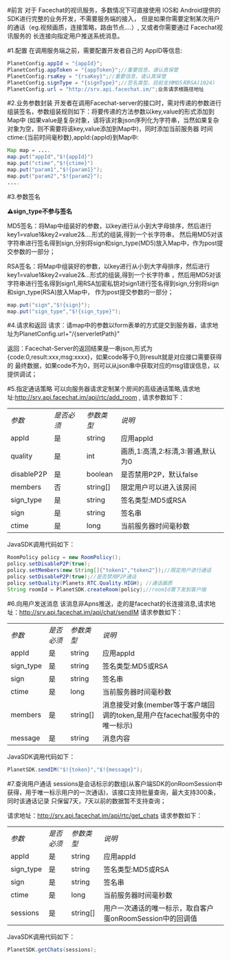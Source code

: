 #前言
对于 Facechat的视讯服务，多数情况下可直接使用 IOS和 Android提供的 SDK进行完整的业务开发，不需要服务端的接入，
但是如果你需要定制某次用户的通话（eg.视频画质，连接策略，路由节点....）, 又或者你需要通过 Facechat视讯服务的
长连接向指定用户推送系统消息。

#1.配置
在调用服务端之前，需要配置开发者自己的 AppID等信息:
```java
PlanetConfig.appId = "{appId}";
PlanetConfig.appToken = "{appToken}";//重要信息，请认真保管
PlanetConfig.rsaKey = "{rsaKey}";//重要信息，请认真保管
PlanetConfig.signType = "{signType}";//签名类型，目前支持MD5和RSA(1024)
PlanetConfig.url = "http://srv.api.facechat.im/";业务请求根路径地址
```
#2.业务参数封装
开发者在调用Facechat-server的接口时，需对传递的参数进行组装签名，参数组装规则如下：将要传递的方法参数以key,value的形式添加到Map中
(如果value是复杂对象，请将该对象json序列化为字符串，当然如果复杂对象为空，则不需要将该key,value添加到Map中)，同时添加当前服务器
时间ctime:{当前时间毫秒数},appId:{appId}到Map中:
```java
Map map = ....
map.put("appId","$!{appId}")
map.put("ctime","$!{ctime}")
map.put("param1","$!{param1}");
map.put("param2","$!{param2}");
....
```
#3.参数签名

**⚠sign_type不参与签名**

MD5签名：将Map中组装好的参数，以key进行从小到大字母排序，然后进行key1=value1&key2=value2&….形式的组装,得到一个长字符串，
然后用MD5对该字符串进行签名得到sign,分别将sign和sign_type(MD5)放入Map中，作为post提交参数的一部分；

RSA签名：将Map中组装好的参数，以key进行从小到大字母排序，然后进行key1=value1&key2=value2&…形式的组装,得到一个长字符串
，然后用MD5对该字符串进行签名得到sign1,用RSA加密私钥对sign1进行签名得到sign,分别将sign和sign_type(RSA)放入Map中，
作为post提交参数的一部分；

```java
map.put("sign","$!{sign}");
map.put("sign_type","$!{sign_type}");
```

#4.请求和返回
请求：请map中的参数以form表单的方式提交到服务器，请求地址为PlanetConfig.url+"/{serverletPath}"

返回：Facechat-Server的返回结果是一串json,形式为{code:0,result:xxx,msg:xxxx}，如果code等于0,则result就是对应接口需要获得的
最终数据，如果code不为0，则可以从json串中获取对应的msg错误信息，以提供调试；

#5.指定通话策略
可以向服务器请求定制某个房间的高级通话策略,请求地址:http://srv.api.facechat.im/api/rtc/add_room ,
请求参数如下：
<table>
<tbody>
<tr><td><em>参数</em></td><td><em>是否必须</em></td><td><em>参数类型</em></td><td><em>说明</em></td></tr>
<tr><td>appId</td><td>是</td><td>string</td><td>应用appId</td></tr>
<tr><td>quality</td><td>是</td><td>int</td><td>画质,1:高清,2:标清,3:普通,默认为0</td></tr>
<tr><td>disableP2P</td><td>是</td><td>boolean</td><td>是否禁用P2P，默认false</td></tr>
<tr><td>members</td><td>否</td><td>string[]</td><td>限定用户可以进入该房间</td></tr>
<tr><td>sign_type</td><td>是</td><td>string</td><td>签名类型:MD5或RSA</td></tr>
<tr><td>sign</td><td>是</td><td>string</td><td>签名串</td></tr>
<tr><td>ctime</td><td>是</td><td>long</td><td>当前服务器时间毫秒数</td></tr>
</tbody>
</table>


JavaSDK调用代码如下：

```java
RoomPolicy policy = new RoomPolicy();
policy.setDisableP2P(true);
policy.setMembers(new String[]{"token1","token2"});//限定用户进行通话
policy.setDisableP2P(true);//是否禁用P2P通话
policy.setQuality(Planets.RTC.Quality.HIGH); //通话画质
String roomId = PlanetSDK.createRoom(policy);//roomId需下发到客户端
```

#6.向用户发送消息
该消息非Apns推送，走的是facechat的长连接消息,请求地址：http://srv.api.facechat.im/api/chat/sendIM 
请求参数如下：
<table>
<tbody>
<tr><td><em>参数</em></td><td><em>是否必须</em></td><td><em>参数类型</em></td><td><em>说明</em></td></tr>
<tr><td>appId</td><td>是</td><td>string</td><td>应用appId</td></tr>
<tr><td>sign_type</td><td>是</td><td>string</td><td>签名类型:MD5或RSA</td></tr>
<tr><td>sign</td><td>是</td><td>string</td><td>签名串</td></tr>
<tr><td>ctime</td><td>是</td><td>long</td><td>当前服务器时间毫秒数</td></tr>
<tr><td>members</td><td>是</td><td>string[]</td><td>消息接受对象(member等于客户端回调的token,是用户在facechat服务中的唯一标示)</td></tr>
<tr><td>message</td><td>是</td><td>string</td><td>消息内容</td></tr>
</tbody>
</table>

JavaSDK调用代码如下：

```java
PlanetSDK.sendIM("$!{token}","$!{message}");
```

#7.查询用户通话
sessions是会话标示的数组(从客户端SDK的onRoomSession中获得，用于唯一标示用户的一次通话)，该接口支持批量查询，最大支持300条，同时该通话记录
只保留7天，7天以前的数据暂不支持查询；

请求地址：http://srv.api.facechat.im/api/rtc/get_chats 请求参数如下：
<table>
<tbody>
<tr><td><em>参数</em></td><td><em>是否必须</em></td><td><em>参数类型</em></td><td><em>说明</em></td></tr>
<tr><td>appId</td><td>是</td><td>string</td><td>应用appId</td></tr>
<tr><td>sign_type</td><td>是</td><td>string</td><td>签名类型:MD5或RSA</td></tr>
<tr><td>sign</td><td>是</td><td>string</td><td>签名串</td></tr>
<tr><td>ctime</td><td>是</td><td>long</td><td>当前服务器时间毫秒数</td></tr>
<tr><td>sessions</td><td>是</td><td>string[]</td><td>用户一次通话的唯一标示，取自客户蛋onRoomSession中的回调值</td></tr>
</tbody>
</table>

JavaSDK调用代码如下：

```java
PlanetSDK.getChats(sessions);
```
